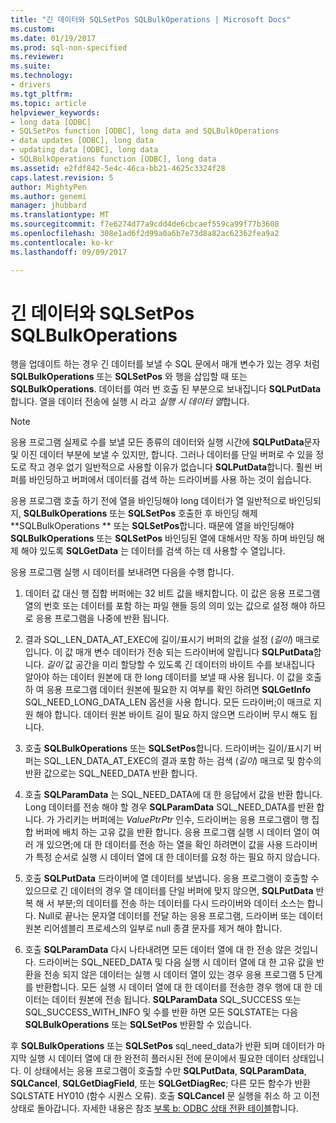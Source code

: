 ```yaml
---
title: "긴 데이터와 SQLSetPos SQLBulkOperations | Microsoft Docs"
ms.custom: 
ms.date: 01/19/2017
ms.prod: sql-non-specified
ms.reviewer: 
ms.suite: 
ms.technology:
- drivers
ms.tgt_pltfrm: 
ms.topic: article
helpviewer_keywords:
- long data [ODBC]
- SQLSetPos function [ODBC], long data and SQLBulkOperations
- data updates [ODBC], long data
- updating data [ODBC], long data
- SQLBulkOperations function [ODBC], long data
ms.assetid: e2fdf842-5e4c-46ca-bb21-4625c3324f28
caps.latest.revision: 5
author: MightyPen
ms.author: genemi
manager: jhubbard
ms.translationtype: MT
ms.sourcegitcommit: f7e6274d77a9cdd4de6cbcaef559ca99f77b3608
ms.openlocfilehash: 308e1ad6f2d99a0a6b7e73d8a82ac62362fea9a2
ms.contentlocale: ko-kr
ms.lasthandoff: 09/09/2017

---
```

# <a name="long-data-and-sqlsetpos-and-sqlbulkoperations"></a>긴 데이터와 SQLSetPos SQLBulkOperations
행을 업데이트 하는 경우 긴 데이터를 보낼 수 SQL 문에서 매개 변수가 있는 경우 처럼 **SQLBulkOperations** 또는 **SQLSetPos** 와 행을 삽입할 때 또는 **SQLBulkOperations**. 데이터를 여러 번 호출 된 부분으로 보내집니다 **SQLPutData**합니다. 열을 데이터 전송에 실행 시 라고 *실행 시 데이터 열*합니다.  
  
> [!NOTE]  
>  응용 프로그램 실제로 수를 보낼 모든 종류의 데이터와 실행 시간에 **SQLPutData**문자 및 이진 데이터 부분에 보낼 수 있지만, 합니다. 그러나 데이터를 단일 버퍼로 수 있을 정도로 작고 경우 없기 일반적으로 사용할 이유가 없습니다 **SQLPutData**합니다. 훨씬 버퍼를 바인딩하고 버퍼에서 데이터를 검색 하는 드라이버를 사용 하는 것이 쉽습니다.  
  
 응용 프로그램 호출 하기 전에 열을 바인딩해야 long 데이터가 열 일반적으로 바인딩되지, **SQLBulkOperations** 또는 **SQLSetPos** 호출한 후 바인딩 해제 **SQLBulkOperations ** 또는 **SQLSetPos**합니다. 때문에 열을 바인딩해야 **SQLBulkOperations** 또는 **SQLSetPos** 바인딩된 열에 대해서만 작동 하며 바인딩 해제 해야 있도록 **SQLGetData** 는 데이터를 검색 하는 데 사용할 수 열입니다.  
  
 응용 프로그램 실행 시 데이터를 보내려면 다음을 수행 합니다.  
  
1.  데이터 값 대신 행 집합 버퍼에는 32 비트 값을 배치합니다. 이 값은 응용 프로그램 열의 번호 또는 데이터를 포함 하는 파일 핸들 등의 의미 있는 값으로 설정 해야 하므로 응용 프로그램을 나중에 반환 됩니다.  
  
2.  결과 SQL_LEN_DATA_AT_EXEC에 길이/표시기 버퍼의 값을 설정 (*길이*) 매크로입니다. 이 값 매개 변수 데이터가 전송 되는 드라이버에 알립니다 **SQLPutData**합니다. *길이* 값 공간을 미리 할당할 수 있도록 긴 데이터의 바이트 수를 보내집니다 알아야 하는 데이터 원본에 대 한 long 데이터를 보낼 때 사용 됩니다. 이 값을 호출 하 여 응용 프로그램 데이터 원본에 필요한 지 여부를 확인 하려면 **SQLGetInfo** SQL_NEED_LONG_DATA_LEN 옵션을 사용 합니다. 모든 드라이버;이 매크로 지원 해야 합니다. 데이터 원본 바이트 길이 필요 하지 않으면 드라이버 무시 해도 됩니다.  
  
3.  호출 **SQLBulkOperations** 또는 **SQLSetPos**합니다. 드라이버는 길이/표시기 버퍼는 SQL_LEN_DATA_AT_EXEC의 결과 포함 하는 검색 (*길이*) 매크로 및 함수의 반환 값으로는 SQL_NEED_DATA 반환 합니다.  
  
4.  호출 **SQLParamData** 는 SQL_NEED_DATA에 대 한 응답에서 값을 반환 합니다. Long 데이터를 전송 해야 할 경우 **SQLParamData** SQL_NEED_DATA를 반환 합니다. 가 가리키는 버퍼에는 *ValuePtrPtr* 인수, 드라이버는 응용 프로그램이 행 집합 버퍼에 배치 하는 고유 값을 반환 합니다. 응용 프로그램 실행 시 데이터 열이 여러 개 있으면;에 대 한 데이터를 전송 하는 열을 확인 하려면이 값을 사용 드라이버가 특정 순서로 실행 시 데이터 열에 대 한 데이터를 요청 하는 필요 하지 않습니다.  
  
5.  호출 **SQLPutData** 드라이버에 열 데이터를 보냅니다. 응용 프로그램이 호출할 수 있으므로 긴 데이터의 경우 열 데이터를 단일 버퍼에 맞지 않으면, **SQLPutData** 반복 해 서 부분;의 데이터를 전송 하는 데이터를 다시 드라이버와 데이터 소스는 합니다. Null로 끝나는 문자열 데이터를 전달 하는 응용 프로그램, 드라이버 또는 데이터 원본 리어셈블리 프로세스의 일부로 null 종결 문자를 제거 해야 합니다.  
  
6.  호출 **SQLParamData** 다시 나타내려면 모든 데이터 열에 대 한 전송 않은 것입니다. 드라이버는 SQL_NEED_DATA 및 다음 실행 시 데이터 열에 대 한 고유 값을 반환을 전송 되지 않은 데이터는 실행 시 데이터 열이 있는 경우 응용 프로그램 5 단계를 반환합니다. 모든 실행 시 데이터 열에 대 한 데이터를 전송한 경우 행에 대 한 데이터는 데이터 원본에 전송 됩니다. **SQLParamData** SQL_SUCCESS 또는 SQL_SUCCESS_WITH_INFO 및 수를 반환 하면 모든 SQLSTATE는 다음 **SQLBulkOperations** 또는 **SQLSetPos** 반환할 수 있습니다.  
  
 후 **SQLBulkOperations** 또는 **SQLSetPos** sql_need_data가 반환 되며 데이터가 마지막 실행 시 데이터 열에 대 한 완전히 플러시된 전에 문이에서 필요한 데이터 상태입니다. 이 상태에서는 응용 프로그램이 호출할 수만 **SQLPutData**, **SQLParamData**, **SQLCancel**, **SQLGetDiagField**, 또는 **SQLGetDiagRec**; 다른 모든 함수가 반환 SQLSTATE HY010 (함수 시퀀스 오류). 호출 **SQLCancel** 문 실행을 취소 하 고 이전 상태로 돌아갑니다. 자세한 내용은 참조 [부록 b: ODBC 상태 전환 테이블](../../../odbc/reference/appendixes/appendix-b-odbc-state-transition-tables.md)합니다.
